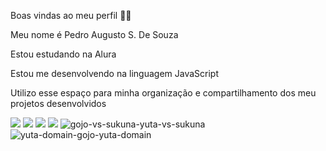 Boas vindas ao meu perfil 💙💙

Meu nome é Pedro Augusto S. De Souza

Estou estudando na Alura

Estou me desenvolvendo na linguagem JavaScript

Utilizo esse espaço para minha organização e compartilhamento dos meu projetos desenvolvidos

![](https://media.tenor.com/X80LhsTgNTAAAAAM/sukuna-gojo.gif)
![](https://media.tenor.com/VgQGIDtP6ecAAAAM/jujutsu-kaisen-sukuna.gif)
![](https://media.tenor.com/rIzZOGDr1TIAAAAM/gojo-satoru-satoru-gojo.gif)
![](https://media.tenor.com/IQ9uCSTvj0EAAAAM/gojo-satoru-satoru-gojo.gif)
![gojo-vs-sukuna-yuta-vs-sukuna](https://github.com/user-attachments/assets/6218dab6-cb13-4a98-abac-e95b74b704f2)
![yuta-domain-gojo-yuta-domain](https://github.com/user-attachments/assets/cf66d548-7662-4983-9714-6f21c5672c42)
